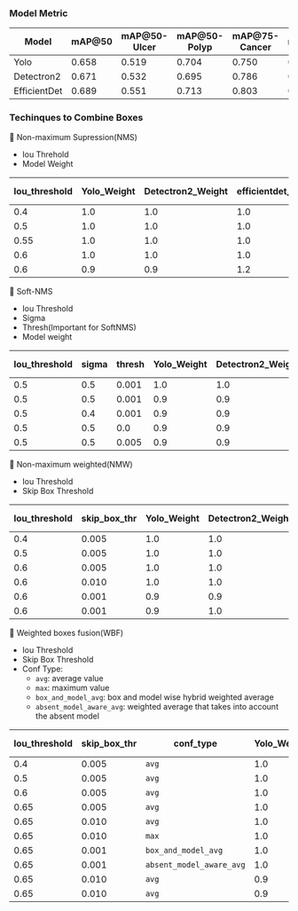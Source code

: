 ### Model Metric 

|  Model |   mAP@50 | mAP@50-Ulcer | mAP@50-Polyp |mAP@75-Cancer | mAP@75 | mAP@75-Ulcer | mAP@75-Polyp | mAP@75-Cancer  |
|-------------|----------|--------------|--------------|--------------|--------|--------------|--------------|----------------|
|  Yolo    |    0.658 | 0.519 | 0.704 | 0.750 | 0.354 | 0.207 | 0.357 | 0.498     |
|  Detectron2    |    0.671 | 0.532 | 0.695 | 0.786 | 0.373 | 0.195 | 0.422 | 0.502   |
|  EfficientDet    |    0.689 | 0.551 | 0.713 | 0.803 | 0.376 | 0.199 | 0.432 | 0.498     |

### Techinques to Combine Boxes 


📌 Non-maximum Supression(NMS)

- Iou Threhold
- Model Weight

|  Iou_threshold | Yolo_Weight | Detectron2_Weight | efficientdet_weight |  mAP@50 | mAP@50-Ulcer | mAP@50-Polyp |mAP@75-Cancer | mAP@75 | mAP@75-Ulcer | mAP@75-Polyp | mAP@75-Cancer  |
|--------|----------|------------|------------|----------|--------------|--------------|--------------|--------|--------------|--------------|----------------|
|  0.4    |   1.0  |   1.0  |  1.0   | 0.709 | 0.568 | 0.751 | 0.810 | 0.379 | 0.199 | 0.445 | 0.493     |
|  0.5    |   1.0  |   1.0  |  1.0   | 0.715 | 0.567 | 0.757 | 0.820 | 0.388 | 0.201 | 0.454 | 0.507     |
|  0.55    |   1.0  |   1.0  |  1.0   | 0.714 | 0.567 | 0.755 | 0.821 | 0.391 | 0.202 | 0.455 | 0.514     |
|  0.6    |   1.0  |   1.0  |  1.0   | 0.710 | 0.563 | 0.748 | 0.820 | 0.403 | 0.213 | 0.465 | 0.529     |
|  0.6    |   0.9  |   0.9  |  1.2   | 0.717 | 0.578 | 0.759 | 0.815 | 0.398 | 0.200 | 0.484 | 0.511     |


📌 Soft-NMS

- Iou Threshold
- Sigma
- Thresh(Important for SoftNMS)
- Model weight
   
|  Iou_threshold |  sigma |  thresh   |Yolo_Weight | Detectron2_Weight | efficientdet_weight |  mAP@50 | mAP@50-Ulcer | mAP@50-Polyp |mAP@75-Cancer | mAP@75 | mAP@75-Ulcer | mAP@75-Polyp | mAP@75-Cancer  |
|--------|-------|-------|--------|------------|------------|----------|--------------|--------------|--------------|--------|--------------|--------------|----------------|
|  0.5    |   0.5   |  0.001  |  1.0  |   1.0  |  1.0   | 0.588 | 0.489 | 0.544 | 0.730 | 0.373 | 0.211 | 0.391 | 0.517     |
|  0.5    |   0.5   |  0.001  |  0.9  |   0.9  |  1.2   | 0.662 | 0.535 | 0.676 | 0.774 | 0.415 | 0.221 | 0.480 | 0.542     |
|  0.5    |   0.4   |  0.001  |  0.9  |   0.9  |  1.2   | 0.662 | 0.533 | 0.677 | 0.775 | 0.414 | 0.221 | 0.478 | 0.544     |
|  0.5    |   0.5   |  0.0  |  0.9  |   0.9  |  1.2   | 0.662 | 0.534 | 0.677 | 0.774 | 0.417 | 0.224 | 0.483 | 0.545     |
|  0.5    |   0.5   |  0.005  |  0.9  |   0.9  |  1.2   | 0.661 | 0.533 | 0.674 | 0.774 | 0.413 | 0.219 | 0.479 | 0.541     |


📌 Non-maximum weighted(NMW)

- Iou Threshold
- Skip Box Threshold

|  Iou_threshold |  skip_box_thr  |Yolo_Weight | Detectron2_Weight | efficientdet_weight |  mAP@50 | mAP@50-Ulcer | mAP@50-Polyp |mAP@75-Cancer | mAP@75 | mAP@75-Ulcer | mAP@75-Polyp | mAP@75-Cancer  |
|--------|-------|--------|------------|------------|----------|--------------|--------------|--------------|--------|--------------|--------------|----------------|
|  0.4    |   0.005  |  1.0  |   1.0  |  1.0   | 0.700 | 0.538 | 0.760 | 0.803 | 0.388 | 0.219 | 0.456 | 0.491     |
|  0.5    |   0.005  |  1.0  |   1.0  |  1.0   | 0.703 | 0.543 | 0.757 | 0.810 | 0.404 | 0.223 | 0.473 | 0.515     |
|  0.6    |   0.005  |  1.0  |   1.0  |  1.0   | 0.709 | 0.569 | 0.749 | 0.808 | 0.433 | 0.222 | 0.502 | 0.575     |   
|  0.6    |   0.010  |  1.0  |   1.0  |  1.0   | 0.708 | 0.569 | 0.747 | 0.808 | 0.433 | 0.222 | 0.502 | 0.575     |
|  0.6    |   0.001  |  0.9  |   0.9  |  1.2   | 0.728 | 0.600 | 0.760 | 0.824 | 0.424 | 0.227 | 0.492 | 0.552     |
|  0.6    |   0.001  |  0.9  |   1.0  |  1.1   | 0.721 | 0.589 | 0.765 | 0.819 | 0.430 | 0.230 | 0.501 | 0.561     |

📌 Weighted boxes fusion(WBF) 

- Iou Threshold
- Skip Box Threshold
- Conf Type:
   - `avg`: average value
   - `max`: maximum value
   - `box_and_model_avg`: box and model wise hybrid weighted average
   - `absent_model_aware_avg`: weighted average that takes into account the absent model

|  Iou_threshold |  skip_box_thr |  conf_type  |Yolo_Weight | Detectron2_Weight | efficientdet_weight |  mAP@50 | mAP@50-Ulcer | mAP@50-Polyp |mAP@75-Cancer | mAP@75 | mAP@75-Ulcer | mAP@75-Polyp | mAP@75-Cancer  |
|--------|-------|-------|--------|--------|------------|----------|--------------|--------------|--------------|--------|--------------|--------------|----------------|
|   0.4    |   0.005   |  `avg`  |  1.0  |   1.0  |  1.0   | 0.680 | 0.488 | 0.754 | 0.798 | 0.355 | 0.174 | 0.418 | 0.475     |
|   0.5    |   0.005   |  `avg`  |  1.0  |   1.0  |  1.0   | 0.691 | 0.512 | 0.761 | 0.801 | 0.392 | 0.218 | 0.447 | 0.512     |
|   0.6    |   0.005   |  `avg`  |  1.0  |   1.0  |  1.0   | 0.726 | 0.604 | 0.762 | 0.813 | 0.445 | 0.268 | 0.491 | 0.577     |
|   0.65    |   0.005   |  `avg`  |  1.0  |   1.0  |  1.0   | 0.734 | 0.616 | 0.763 | 0.823 | 0.443 | 0.260 | 0.485 | 0.584     |
|   0.65    |   0.010   |  `avg`  |  1.0  |   1.0  |  1.0   | 0.735 | 0.616 | 0.763 | 0.826 | 0.443 | 0.257 | 0.485 | 0.586     |
|   0.65    |   0.010   |  `max`  |  1.0  |   1.0  |  1.0   | 0.709 | 0.566 | 0.747 | 0.813 | 0.422 | 0.222 | 0.485 | 0.558     |
|   0.65    |   0.001   |  `box_and_model_avg`  |  1.0  |   1.0  |  1.0   | 0.734 | 0.616 | 0.761 | 0.826 | 0.441 | 0.256 | 0.485 | 0.584     |
|   0.65    |   0.001   |  `absent_model_aware_avg`  |  1.0  |   1.0  |  1.0   | 0.735 | 0.616 | 0.762 | 0.826 | 0.442 | 0.256 | 0.485 | 0.584     |
|   0.65    |   0.010   |  `avg`  |  0.9  |   0.9  |  1.2   | 0.730 | 0.605 | 0.761 | 0.826 | 0.446 | 0.257 | 0.492 | 0.589     |
|   0.65    |   0.010   |  `avg`  |  0.9  |   1.0  |  1.1   | 0.730 | 0.606 | 0.760 | 0.823 | 0.447 | 0.256 | 0.492 | 0.593     |
